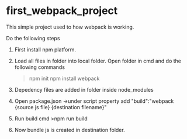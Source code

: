 # first_webpack_project


This simple project used to how webpack is working.

Do the following steps

1. First install npm platform.

2. Load all files in folder into local folder. Open folder in cmd and do the following commands
    > npm init
	> npm install webpack
3. Depedency files are added in folder inside node_modules

4. Open package.json ->under script property add "build":"webpack {source js file} {destination filename}"

5. Run build cmd >npm run build

6. Now bundle js is created in destination folder.	